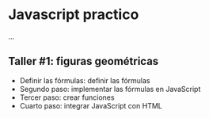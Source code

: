 # Javascript practico

...

## Taller #1: figuras geométricas

- Definir las fórmulas: definir las fórmulas
- Segundo paso: implementar las fórmulas en JavaScript
- Tercer paso: crear funciones
- Cuarto paso: integrar JavaScript con HTML